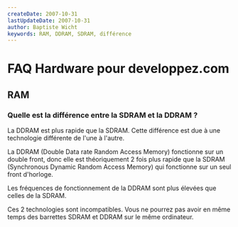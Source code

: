 ```yaml
---
createDate: 2007-10-31
lastUpdateDate: 2007-10-31
author: Baptiste Wicht
keywords: RAM, DDRAM, SDRAM, différence
---
```


# FAQ Hardware pour developpez.com

## RAM

### Quelle est la différence entre la SDRAM et la DDRAM ?

La DDRAM est plus rapide que la SDRAM. Cette différence est due à une technologie différente de l'une à l'autre.

La DDRAM (Double Data rate Random Access Memory) fonctionne sur un double front, donc elle est théoriquement 2 fois plus rapide que la SDRAM (Synchronous Dynamic Random Access Memory) qui fonctionne sur un seul front d'horloge.

Les fréquences de fonctionnement de la DDRAM sont plus élevées que celles de la SDRAM.

Ces 2 technologies sont incompatibles. Vous ne pourrez pas avoir en même temps des barrettes SDRAM et DDRAM sur le même ordinateur.